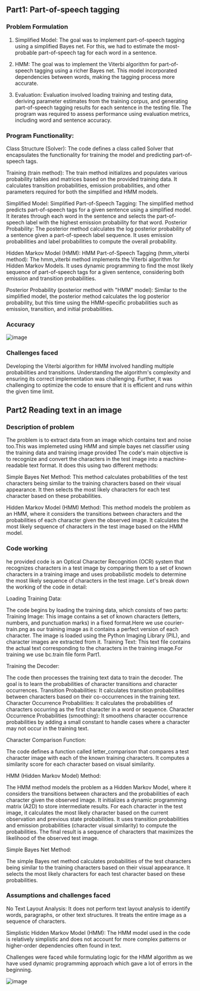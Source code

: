 
## Part1: Part-of-speech tagging

### Problem Formulation

1. Simplified Model:
The goal was to implement part-of-speech tagging using a simplified Bayes net. For this, we had to estimate the most-probable part-of-speech tag for each word in a sentence.

2. HMM:
The goal was to implement the Viterbi algorithm for part-of-speech tagging using a richer Bayes net. This model incorporated dependencies between words, making the tagging process more accurate.

3. Evaluation:
Evaluation involved loading training and testing data, deriving parameter estimates from the training corpus, and generating part-of-speech tagging results for each sentence in the testing file. The program was required to assess performance using evaluation metrics, including word and sentence accuracy.

### Program Functionality:

Class Structure (Solver): The code defines a class called Solver that encapsulates the functionality for training the model and predicting part-of-speech tags.

Training (train method): The train method initializes and populates various probability tables and matrices based on the provided training data. It calculates transition probabilities, emission probabilities, and other parameters required for both the simplified and HMM models.

Simplified Model:
Simplified Part-of-Speech Tagging: The simplified method predicts part-of-speech tags for a given sentence using a simplified model. It iterates through each word in the sentence and selects the part-of-speech label with the highest emission probability for that word.
Posterior Probability: The posterior method calculates the log posterior probability of a sentence given a part-of-speech label sequence. It uses emission probabilities and label probabilities to compute the overall probability.

Hidden Markov Model (HMM):
HMM Part-of-Speech Tagging (hmm_viterbi method): The hmm_viterbi method implements the Viterbi algorithm for Hidden Markov Models. It uses dynamic programming to find the most likely sequence of part-of-speech tags for a given sentence, considering both emission and transition probabilities.


Posterior Probability (posterior method with "HMM" model): Similar to the simplified model, the posterior method calculates the log posterior probability, but this time using the HMM-specific probabilities such as emission, transition, and initial probabilities.

### Accuracy
![image](https://media.github.iu.edu/user/24716/files/94faaf4e-f710-443b-abc6-66c4f5ce07e0?token=AAAGCCUN2RO4LO3BL3XGT7TH4OJCO)

### Challenges faced
Developing the Viterbi algorithm for HMM involved handling multiple probabilities and transitions. Understanding the algorithm's complexity and ensuring its correct implementation was challenging. Further, it was challenging to optimize the code to ensure that it is efficient and runs within the given time limit.

## Part2 Reading text in an image

### Description of problem

The problem is to extract data from an image which contains text and noise too.This was implemeted using HMM and simple bayes net classifier using the training data and training image  provided 
The code's main objective is to recognize and convert the characters in the test image into a machine-readable text format. It does this using two different methods:

Simple Bayes Net Method: This method calculates probabilities of the test characters being similar to the training characters based on their visual appearance. It then selects the most likely characters for each test character based on these probabilities.

Hidden Markov Model (HMM) Method: This method models the problem as an HMM, where it considers the transitions between characters and the probabilities of each character given the observed image. It calculates the most likely sequence of characters in the test image based on the HMM model.

### Code working
he provided code is an Optical Character Recognition (OCR) system that recognizes characters in a test image by comparing them to a set of known characters in a training image and uses probabilistic models to determine the most likely sequence of characters in the test image. Let's break down the working of the code in detail:

Loading Training Data:

The code begins by loading the training data, which consists of two parts:
Training Image: This image contains a set of known characters (letters, numbers, and punctuation marks) in a fixed format.Here we use courier-train.png as our training image as it contains a perfect version of each character. The image is loaded using the Python Imaging Library (PIL), and character images are extracted from it.
Training Text: This text file contains the actual text corresponding to the characters in the training image.For training we use bc.train file form Part1.

Training the Decoder:

The code then processes the training text data to train the decoder. The goal is to learn the probabilities of character transitions and character occurrences.
Transition Probabilities: It calculates transition probabilities between characters based on their co-occurrences in the training text.
Character Occurrence Probabilities: It calculates the probabilities of characters occurring as the first character in a word or sequence.
Character Occurrence Probabilities (smoothing): It smoothens character occurrence probabilities by adding a small constant to handle cases where a character may not occur in the training text.

Character Comparison Function:

The code defines a function called letter_comparison that compares a test character image with each of the known training characters. It computes a similarity score for each character based on visual similarity.

HMM (Hidden Markov Model) Method:

The HMM method models the problem as a Hidden Markov Model, where it considers the transitions between characters and the probabilities of each character given the observed image.
It initializes a dynamic programming matrix (A2D) to store intermediate results.
For each character in the test image, it calculates the most likely character based on the current observation and previous state probabilities.
It uses transition probabilities and emission probabilities (character visual similarity) to compute the probabilities.
The final result is a sequence of characters that maximizes the likelihood of the observed test image.

Simple Bayes Net Method:

The simple Bayes net method calculates probabilities of the test characters being similar to the training characters based on their visual appearance.
It selects the most likely characters for each test character based on these probabilities.

### Assumptions and challenges faced
No Text Layout Analysis: It does not perform text layout analysis to identify words, paragraphs, or other text structures. It treats the entire image as a sequence of characters.

Simplistic Hidden Markov Model (HMM): The HMM model used in the code is relatively simplistic and does not account for more complex patterns or higher-order dependencies often found in text.

Challenges were faced while formulating logic for the HMM algorithm as we have used dynamic programming approach which gave a lot of errors in the beginning.


![image](https://media.github.iu.edu/user/24842/files/24a2bd44-82c8-409d-b492-44ae0858c829?token=AAAGCCWIGMF4MVSH6PNQ2QDH4OJCO)
